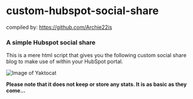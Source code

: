 # custom-hubspot-social-share
 compiled by: https://github.com/Archie22is

### A simple Hubspot social share
This is a mere html script that gives you the following custom social share blog to make use of within your HubSpot portal. 

![Image of Yaktocat](http://res.cloudinary.com/dnleel2fb/image/upload/v1443624573/social-sharing_jgofcl.png)

**Please note that it does not keep or store any stats. It is as basic as they come...**
